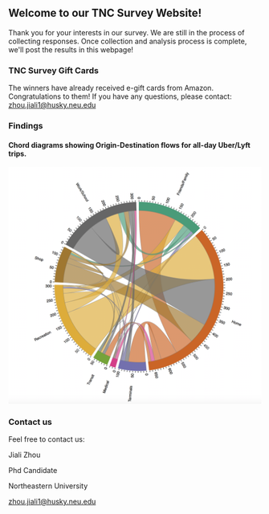 ## Welcome to our TNC Survey Website!

Thank you for your interests in our survey. We are still in the process of collecting responses. Once collection and analysis process is complete, we'll post the results in this webpage!


### TNC Survey Gift Cards

The winners have already received e-gift cards from Amazon. Congratulations to them! If you have any questions, please contact: zhou.jiali1@husky.neu.edu


### Findings

#### Chord diagrams showing Origin-Destination flows for all-day Uber/Lyft trips.
![Image of Yaktocat](https://github.com/jializhouneu/TNCSurvey/blob/master/PastedGraphic-6.png?raw=true)


### Contact us

Feel free to contact us: 

Jiali Zhou

Phd Candidate

Northeastern University

zhou.jiali1@husky.neu.edu
